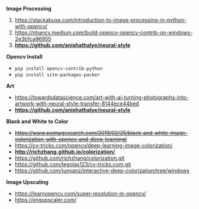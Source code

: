 **Image Processing**

1. https://stackabuse.com/introduction-to-image-processing-in-python-with-opencv/
2. https://nhancv.medium.com/build-opencv-opencv-contrib-on-windows-2e3b1ca96955
3. **https://github.com/anishathalye/neural-style**

**Opencv Install**

* `pip install opencv-contrib-python`
* `pip install site-packages-packer`



**Art**
- https://towardsdatascience.com/art-with-ai-turning-photographs-into-artwork-with-neural-style-transfer-8144ece44bed
- **https://github.com/anishathalye/neural-style**


**Black and White to Color**
- ~~https://www.pyimagesearch.com/2019/02/25/black-and-white-image-colorization-with-opencv-and-deep-learning/~~
- https://cv-tricks.com/opencv/deep-learning-image-colorization/
- **http://richzhang.github.io/colorization/**
- https://github.com/richzhang/colorization.git
- https://github.com/legolas123/cv-tricks.com.git
- https://github.com/junyanz/interactive-deep-colorization/tree/windows

**Image Upscaling**
- https://learnopencv.com/super-resolution-in-opencv/
- https://imgupscaler.com/
